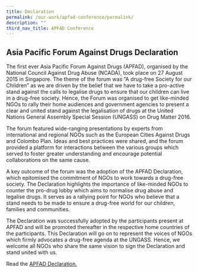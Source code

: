 ```yaml
---
title: Declaration
permalink: /our-work/apfad-conference/permalink/
description: ""
third_nav_title: APFAD Conference
---
```

## Asia Pacific Forum Against Drugs Declaration
 
 The first ever Asia Pacific Forum Against Drugs (APFAD), organised by the National Council Against Drug Abuse (NCADA), took place on 27 August 2015 in Singapore. The theme of the forum was “A drug-free Society for our Children” as we are driven by the belief that we have to take a pro-active stand against the calls to legalise drugs to ensure that our children can live in a drug-free society. Hence, the Forum was organised to get like-minded NGOs to rally their home audiences and government agencies to present a clear and united stand against the legalisation of drugs at the United Nations General Assembly Special Session (UNGASS) on Drug Matter 2016. 
       
The forum featured wide-ranging presentations by experts from international and regional NGOs such as the European Cities Against Drugs and Colombo Plan. Ideas and best practices were shared, and the forum provided a platform for interactions between the various groups which served to foster greater understanding and encourage potential collaborations on the same cause.  

A key outcome of the forum was the adoption of the APFAD Declaration, which epitomised the commitment of NGOs to work towards a drug-free society. The Declaration highlights the importance of like-minded NGOs to counter the pro-drug lobby which aims to normalise drug abuse and legalise drugs. It serves as a rallying point for NGOs who believe that a stand needs to be made to ensure a drug-free world for our children, families and communities.  

The Declaration was successfully adopted by the participants present at APFAD and will be promoted thereafter in the respective home countries of the participants. This Declaration will go on to represent the voices of NGOs which firmly advocates a drug-free agenda at the UNGASS. Hence, we welcome all NGOs who share the same vision to sign the Declaration and stand united with us. 

Read the
[
APFAD Declaration.](/files/APFAD%20Declaration%20(2019).pdf)
